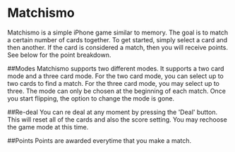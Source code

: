 Matchismo
=========

Matchismo is a simple iPhone game similar to memory. The goal is to match a certain number of cards together. To get started, simply select a card and then another. If the card is considered a match, then you will receive points. See below for the point breakdown.

##Modes
Matchismo supports two different modes. It supports a two card mode and a three card mode. For the two card mode, you can select up to two cards to find a match. For the three card mode, you may select up to three. The mode can only be chosen at the beginning of each match. Once you start flipping, the option to change the mode is gone.

##Re-deal
You can re deal at any moment by pressing the 'Deal' button. This will reset all of the cards and also the score setting. You may rechoose the game mode at this time.

##Points
Points are awarded everytime that you make a match.